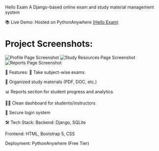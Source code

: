 Hello Exam
A Django-based online exam and study material management system

📚 Live Demo: Hosted on PythonAnywhere
[(Hello Exam)](https://dhiraj73ray.pythonanywhere.com/)


# Project Screenshots:
![Profile Page Screenshot](https://github.com/user-attachments/assets/d8240ee2-d187-4e8a-a184-53b974ced006)
![Study Resources Page Screenshot](https://github.com/user-attachments/assets/7f4448d9-0e5b-43f9-862b-bcdd89bb39ab)
![Reports Page Screenshot](https://github.com/user-attachments/assets/488d96fa-e10b-4fa7-9f3f-9ffb88c9bec1)


🧩 Features:
📝 Take subject-wise exams

📂 Organized study materials (PDF, DOC, etc.)

📊 Reports section for student progress and analytics

🧑‍🎓 Clean dashboard for students/instructors

🔐 Secure login system

🛠 Tech Stack:
Backend: Django, SQLite

Frontend: HTML, Bootstrap 5, CSS

Deployment: PythonAnywhere (Free Tier)

